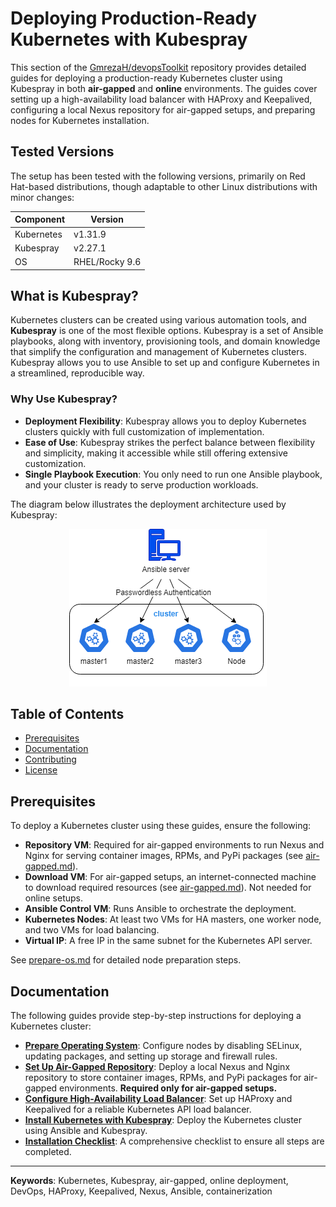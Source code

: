 # Deploying Production-Ready Kubernetes with Kubespray

This section of the [GmrezaH/devopsToolkit](../../README.md) repository provides detailed guides for deploying a production-ready Kubernetes cluster using Kubespray in both **air-gapped** and **online** environments. The guides cover setting up a high-availability load balancer with HAProxy and Keepalived, configuring a local Nexus repository for air-gapped setups, and preparing nodes for Kubernetes installation.

## Tested Versions

The setup has been tested with the following versions, primarily on Red Hat-based distributions, though adaptable to other Linux distributions with minor changes:

| Component  | Version        |
| ---------- | -------------- |
| Kubernetes | v1.31.9        |
| Kubespray  | v2.27.1        |
| OS         | RHEL/Rocky 9.6 |

## What is Kubespray?

Kubernetes clusters can be created using various automation tools, and **Kubespray** is one of the most flexible options. Kubespray is a set of Ansible playbooks, along with inventory, provisioning tools, and domain knowledge that simplify the configuration and management of Kubernetes clusters. Kubespray allows you to use Ansible to set up and configure Kubernetes in a streamlined, reproducible way.

### Why Use Kubespray?

- **Deployment Flexibility**: Kubespray allows you to deploy Kubernetes clusters quickly with full customization of implementation.
- **Ease of Use**: Kubespray strikes the perfect balance between flexibility and simplicity, making it accessible while still offering extensive customization.
- **Single Playbook Execution**: You only need to run one Ansible playbook, and your cluster is ready to serve production workloads.

The diagram below illustrates the deployment architecture used by Kubespray:

<div align="center">
  <img src="../../images/kubespray.png" alt="Kubespray Architecture" />
</div>

## Table of Contents

- [Prerequisites](#prerequisites)
- [Documentation](#documentation)
- [Contributing](#contributing)
- [License](#license)

## Prerequisites

To deploy a Kubernetes cluster using these guides, ensure the following:

- **Repository VM**: Required for air-gapped environments to run Nexus and Nginx for serving container images, RPMs, and PyPi packages (see [air-gapped.md](air-gapped.md)).
- **Download VM**: For air-gapped setups, an internet-connected machine to download required resources (see [air-gapped.md](air-gapped.md)). Not needed for online setups.
- **Ansible Control VM**: Runs Ansible to orchestrate the deployment.
- **Kubernetes Nodes**: At least two VMs for HA masters, one worker node, and two VMs for load balancing.
- **Virtual IP**: A free IP in the same subnet for the Kubernetes API server.

See [prepare-os.md](prepare-os.md) for detailed node preparation steps.

## Documentation

The following guides provide step-by-step instructions for deploying a Kubernetes cluster:

- **[Prepare Operating System](prepare-os.md)**: Configure nodes by disabling SELinux, updating packages, and setting up storage and firewall rules.
- **[Set Up Air-Gapped Repository](air-gapped.md)**: Deploy a local Nexus and Nginx repository to store container images, RPMs, and PyPi packages for air-gapped environments. **Required only for air-gapped setups.**
- **[Configure High-Availability Load Balancer](loadbalancer.md)**: Set up HAProxy and Keepalived for a reliable Kubernetes API load balancer.
- **[Install Kubernetes with Kubespray](kubespray-install.md)**: Deploy the Kubernetes cluster using Ansible and Kubespray.
- **[Installation Checklist](checklist.md)**: A comprehensive checklist to ensure all steps are completed.

---

**Keywords**: Kubernetes, Kubespray, air-gapped, online deployment, DevOps, HAProxy, Keepalived, Nexus, Ansible, containerization
